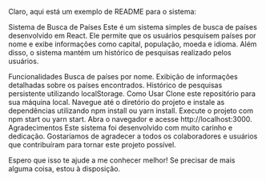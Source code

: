 
Claro, aqui está um exemplo de README para o sistema:

Sistema de Busca de Países
Este é um sistema simples de busca de países desenvolvido em React. Ele permite que os usuários pesquisem países por nome e exibe informações como capital, população, moeda e idioma. Além disso, o sistema mantém um histórico de pesquisas realizado pelos usuários.

Funcionalidades
Busca de países por nome.
Exibição de informações detalhadas sobre os países encontrados.
Histórico de pesquisas persistente utilizando localStorage.
Como Usar
Clone este repositório para sua máquina local.
Navegue até o diretório do projeto e instale as dependências utilizando npm install ou yarn install.
Execute o projeto com npm start ou yarn start.
Abra o navegador e acesse http://localhost:3000.
Agradecimentos
Este sistema foi desenvolvido com muito carinho e dedicação. Gostaríamos de agradecer a todos os colaboradores e usuários que contribuíram para tornar este projeto possível.

Espero que isso te ajude a me conhecer melhor! Se precisar de mais alguma coisa, estou à disposição.